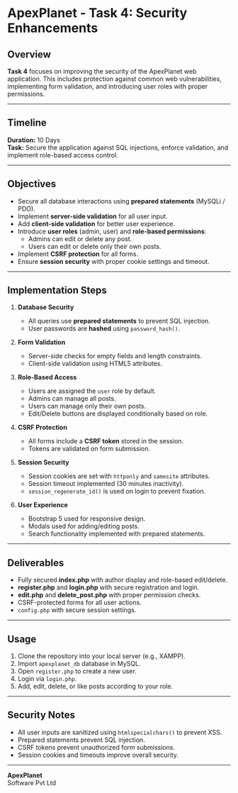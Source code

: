 # ApexPlanet - Task 4: Security Enhancements

## Overview
**Task 4** focuses on improving the security of the ApexPlanet web application. This includes protection against common web vulnerabilities, implementing form validation, and introducing user roles with proper permissions.

---

## Timeline
**Duration:** 10 Days  
**Task:** Secure the application against SQL injections, enforce validation, and implement role-based access control.

---

## Objectives
- Secure all database interactions using **prepared statements** (MySQLi / PDO).  
- Implement **server-side validation** for all user input.  
- Add **client-side validation** for better user experience.  
- Introduce **user roles** (admin, user) and **role-based permissions**:
  - Admins can edit or delete any post.  
  - Users can edit or delete only their own posts.  
- Implement **CSRF protection** for all forms.  
- Ensure **session security** with proper cookie settings and timeout.

---

## Implementation Steps
1. **Database Security**
   - All queries use **prepared statements** to prevent SQL injection.
   - User passwords are **hashed** using `password_hash()`.

2. **Form Validation**
   - Server-side checks for empty fields and length constraints.
   - Client-side validation using HTML5 attributes.

3. **Role-Based Access**
   - Users are assigned the `user` role by default.
   - Admins can manage all posts.
   - Users can manage only their own posts.
   - Edit/Delete buttons are displayed conditionally based on role.

4. **CSRF Protection**
   - All forms include a **CSRF token** stored in the session.
   - Tokens are validated on form submission.

5. **Session Security**
   - Session cookies are set with `httponly` and `samesite` attributes.
   - Session timeout implemented (30 minutes inactivity).
   - `session_regenerate_id()` is used on login to prevent fixation.

6. **User Experience**
   - Bootstrap 5 used for responsive design.
   - Modals used for adding/editing posts.
   - Search functionality implemented with prepared statements.

---

## Deliverables
- Fully secured **index.php** with author display and role-based edit/delete.  
- **register.php** and **login.php** with secure registration and login.  
- **edit.php** and **delete_post.php** with proper permission checks.  
- CSRF-protected forms for all user actions.  
- `config.php` with secure session settings.  

---

## Usage
1. Clone the repository into your local server (e.g., XAMPP).  
2. Import `apexplanet_db` database in MySQL.  
3. Open `register.php` to create a new user.  
4. Login via `login.php`.  
5. Add, edit, delete, or like posts according to your role.

---

## Security Notes
- All user inputs are sanitized using `htmlspecialchars()` to prevent XSS.  
- Prepared statements prevent SQL injection.  
- CSRF tokens prevent unauthorized form submissions.  
- Session cookies and timeouts improve overall security.

---

**ApexPlanet**  
Software Pvt Ltd
